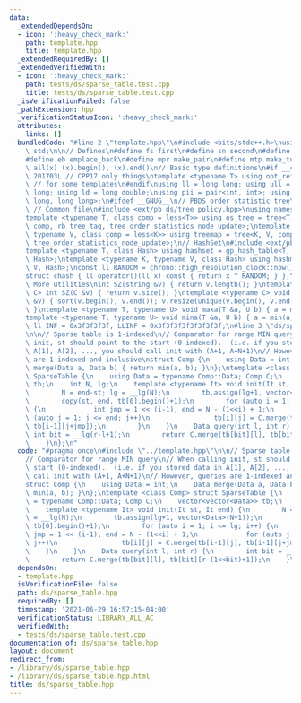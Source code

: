 ```yaml
---
data:
  _extendedDependsOn:
  - icon: ':heavy_check_mark:'
    path: template.hpp
    title: template.hpp
  _extendedRequiredBy: []
  _extendedVerifiedWith:
  - icon: ':heavy_check_mark:'
    path: tests/ds/sparse_table.test.cpp
    title: tests/ds/sparse_table.test.cpp
  _isVerificationFailed: false
  _pathExtension: hpp
  _verificationStatusIcon: ':heavy_check_mark:'
  attributes:
    links: []
  bundledCode: "#line 2 \"template.hpp\"\n#include <bits/stdc++.h>\nusing namespace\
    \ std;\n\n// Defines\n#define fs first\n#define sn second\n#define pb push_back\n\
    #define eb emplace_back\n#define mpr make_pair\n#define mtp make_tuple\n#define\
    \ all(x) (x).begin(), (x).end()\n// Basic type definitions\n#if __cplusplus ==\
    \ 201703L // CPP17 only things\ntemplate <typename T> using opt_ref = optional<reference_wrapper<T>>;\
    \ // for some templates\n#endif\nusing ll = long long; using ull = unsigned long\
    \ long; using ld = long double;\nusing pii = pair<int, int>; using pll = pair<long\
    \ long, long long>;\n#ifdef __GNUG__\n// PBDS order statistic tree\n#include <ext/pb_ds/assoc_container.hpp>\
    \ // Common file\n#include <ext/pb_ds/tree_policy.hpp>\nusing namespace __gnu_pbds;\n\
    template <typename T, class comp = less<T>> using os_tree = tree<T, null_type,\
    \ comp, rb_tree_tag, tree_order_statistics_node_update>;\ntemplate <typename K,\
    \ typename V, class comp = less<K>> using treemap = tree<K, V, comp, rb_tree_tag,\
    \ tree_order_statistics_node_update>;\n// HashSet\n#include <ext/pb_ds/assoc_container.hpp>\n\
    template <typename T, class Hash> using hashset = gp_hash_table<T, null_type,\
    \ Hash>;\ntemplate <typename K, typename V, class Hash> using hashmap = gp_hash_table<K,\
    \ V, Hash>;\nconst ll RANDOM = chrono::high_resolution_clock::now().time_since_epoch().count();\n\
    struct chash { ll operator()(ll x) const { return x ^ RANDOM; } };\n#endif\n//\
    \ More utilities\nint SZ(string &v) { return v.length(); }\ntemplate <typename\
    \ C> int SZ(C &v) { return v.size(); }\ntemplate <typename C> void UNIQUE(vector<C>\
    \ &v) { sort(v.begin(), v.end()); v.resize(unique(v.begin(), v.end()) - v.begin());\
    \ }\ntemplate <typename T, typename U> void maxa(T &a, U b) { a = max(a, b); }\n\
    template <typename T, typename U> void mina(T &a, U b) { a = min(a, b); }\nconst\
    \ ll INF = 0x3f3f3f3f, LLINF = 0x3f3f3f3f3f3f3f3f;\n#line 3 \"ds/sparse_table.hpp\"\
    \n\n// Sparse table is 1-indexed\n// Comparator for range MIN query\n// When calling\
    \ init, st should point to the start (0-indexed).  (i.e. if you stored data in\
    \ A[1], A[2], ..., you should call init with (A+1, A+N+1)\n// However, queries\
    \ are 1-indexed and inclusive\nstruct Comp {\n    using Data = int;\n    Data\
    \ merge(Data a, Data b) { return min(a, b); }\n};\ntemplate <class Comp> struct\
    \ SparseTable {\n    using Data = typename Comp::Data; Comp C;\n    vector<vector<Data>>\
    \ tb;\n    int N, lg;\n    template <typename It> void init(It st, It end) {\n\
    \        N = end-st; lg = __lg(N);\n        tb.assign(lg+1, vector<Data>(N+1));\n\
    \        copy(st, end, tb[0].begin()+1);\n        for (auto i = 1; i <= lg; i++)\
    \ {\n            int jmp = 1 << (i-1), end = N - (1<<i) + 1;\n            for\
    \ (auto j = 1; j <= end; j++)\n                tb[i][j] = C.merge(tb[i-1][j],\
    \ tb[i-1][j+jmp]);\n        }\n    }\n    Data query(int l, int r) {\n       \
    \ int bit = __lg(r-l+1);\n        return C.merge(tb[bit][l], tb[bit][r-(1<<bit)+1]);\n\
    \    }\n};\n"
  code: "#pragma once\n#include \"../template.hpp\"\n\n// Sparse table is 1-indexed\n\
    // Comparator for range MIN query\n// When calling init, st should point to the\
    \ start (0-indexed).  (i.e. if you stored data in A[1], A[2], ..., you should\
    \ call init with (A+1, A+N+1)\n// However, queries are 1-indexed and inclusive\n\
    struct Comp {\n    using Data = int;\n    Data merge(Data a, Data b) { return\
    \ min(a, b); }\n};\ntemplate <class Comp> struct SparseTable {\n    using Data\
    \ = typename Comp::Data; Comp C;\n    vector<vector<Data>> tb;\n    int N, lg;\n\
    \    template <typename It> void init(It st, It end) {\n        N = end-st; lg\
    \ = __lg(N);\n        tb.assign(lg+1, vector<Data>(N+1));\n        copy(st, end,\
    \ tb[0].begin()+1);\n        for (auto i = 1; i <= lg; i++) {\n            int\
    \ jmp = 1 << (i-1), end = N - (1<<i) + 1;\n            for (auto j = 1; j <= end;\
    \ j++)\n                tb[i][j] = C.merge(tb[i-1][j], tb[i-1][j+jmp]);\n    \
    \    }\n    }\n    Data query(int l, int r) {\n        int bit = __lg(r-l+1);\n\
    \        return C.merge(tb[bit][l], tb[bit][r-(1<<bit)+1]);\n    }\n};\n"
  dependsOn:
  - template.hpp
  isVerificationFile: false
  path: ds/sparse_table.hpp
  requiredBy: []
  timestamp: '2021-06-29 16:57:15-04:00'
  verificationStatus: LIBRARY_ALL_AC
  verifiedWith:
  - tests/ds/sparse_table.test.cpp
documentation_of: ds/sparse_table.hpp
layout: document
redirect_from:
- /library/ds/sparse_table.hpp
- /library/ds/sparse_table.hpp.html
title: ds/sparse_table.hpp
---
```

